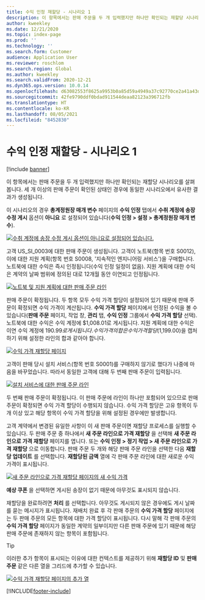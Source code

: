 ```yaml
---
title: 수익 인정 재할당 - 시나리오 1
description: 이 항목에서는 판매 주문을 두 개 입력했지만 하나만 확인되는 재할당 시나리오를 살펴봅니다. 세 개 이상의 판매 주문이 확인된 상태인 경우에 동일한 시나리오에서 유사한 결과가 생성됩니다.
author: kweekley
ms.date: 12/21/2020
ms.topic: index-page
ms.prod: ''
ms.technology: ''
ms.search.form: Customer
audience: Application User
ms.reviewer: roschlom
ms.search.region: Global
ms.author: kweekley
ms.search.validFrom: 2020-12-21
ms.dyn365.ops.version: 10.0.14
ms.openlocfilehash: d63082553f8625a9953b0a85d59a4949a37c92770ce2a41a43d78cf0266f3b85
ms.sourcegitcommit: 42fe9790ddf0bdad911544deaa82123a396712fb
ms.translationtype: HT
ms.contentlocale: ko-KR
ms.lasthandoff: 08/05/2021
ms.locfileid: "8452830"
---
```

# <a name="revenue-recognition-reallocation--scenario-1"></a>수익 인정 재할당 - 시나리오 1

[!include [banner](../includes/banner.md)]

이 항목에서는 판매 주문을 두 개 입력했지만 하나만 확인되는 재할당 시나리오를 살펴봅니다. 세 개 이상의 판매 주문이 확인된 상태인 경우에 동일한 시나리오에서 유사한 결과가 생성됩니다.

이 시나리오의 경우 **총계정원장 매개 변수** 페이지의 **수익 인정** 탭에서 **수취 계정에 송장 수정 게시** 옵션이 **아니요** 로 설정되어 있습니다(**수익 인정 \> 설정 \> 총계정원장 매개 변수**).

[![수취 계정에 송장 수정 게시 옵션이 아니요로 설정되어 있습니다.](./media/06_rev-rec-scenarios.png)](./media/06_rev-rec-scenarios.png)

고객 US\_SI\_0003에 대한 판매 주문이 생성됩니다. 고객이 노트북(항목 번호 S0012), 이에 대한 지원 계획(항목 번호 S0008, '지속적인 엔지니어링 서비스')을 구매합니다. 노트북에 대한 수익은 즉시 인정됩니다(수익 인정 일정이 없음). 지원 계획에 대한 수익은 계약의 날짜 범위에 정의된 대로 12개월 동안 이연되고 인정됩니다.

[![노트북 및 지원 계획에 대한 판매 주문 라인](./media/07_rev-rec-scenarios.png)](./media/07_rev-rec-scenarios.png)

판매 주문이 확정됩니다. 두 항목 모두 수익 가격 할당이 설정되어 있기 때문에 판매 주문이 확정되면 수익 가격이 계산됩니다. **수익 가격 할당** 페이지에서 인정된 수익을 볼 수 있습니다(**판매 주문** 페이지, 작업 창, **관리** 탭, **수익 인정** 그룹에서 **수익 가격 할당** 선택). 노트북에 대한 수익은 수익 계정에 $1,008.01로 게시됩니다. 지원 계획에 대한 수익은 이연 수익 계정에 $190.99로 게시됩니다. 수익 가격의 합은 수익 가격 할당($1,199.00)을 캡처하기 위해 설정한 라인의 합과 같아야 합니다.

[![수익 가격 재할당 페이지](./media/08_rev-rec-scenarios.png)](./media/08_rev-rec-scenarios.png)

고객이 판매 당시 설치 서비스(항목 번호 S0001)를 구매하지 않기로 했다가 나중에 마음을 바꾸었습니다. 따라서 동일한 고객에 대해 두 번째 판매 주문이 입력됩니다.

[![설치 서비스에 대한 판매 주문 라인](./media/09_rev-rec-scenarios.png)](./media/09_rev-rec-scenarios.png)

두 번째 판매 주문이 확정됩니다. 이 판매 주문에 라인이 하나만 포함되어 있으므로 판매 주문이 확정되면 수익 가격 할당이 수행되지 않습니다. 수익 가격 할당은 고유 항목이 두 개 이상 있고 해당 항목이 수익 가격 할당을 위해 설정된 경우에만 발생합니다.

고객 계약에서 변경된 유일한 사항이 이 새 판매 주문이면 재할당 프로세스를 실행할 수 있습니다. 두 판매 주문 중 하나에서 **새 주문 라인으로 가격 재할당** 을 선택해 **새 주문 라인으로 가격 재할당** 페이지를 엽니다. 또는 **수익 인정 \> 정기 작업 \> 새 주문 라인으로 가격 재할당** 으로 이동합니다. 판매 주문 두 개와 해당 판매 주문 라인을 선택한 다음 **재할당 업데이트** 를 선택합니다. **재할당된 금액** 열에 각 판매 주문 라인에 대한 새로운 수익 가격이 표시됩니다.

[![새 주문 라인으로 가격 재할당 페이지의 새 수익 가격](./media/10_rev-rec-scenarios.png)](./media/10_rev-rec-scenarios.png)

**예상 쿠폰** 을 선택하면 게시된 송장이 없기 때문에 아무것도 표시되지 않습니다.

재할당을 완료하려면 **처리** 를 선택합니다. 아무것도 게시되지 않은 경우에도 게시 날짜를 묻는 메시지가 표시됩니다. 재배치 완료 후 각 판매 주문의 **수익 가격 할당** 페이지에는 두 판매 주문의 모든 항목에 대한 가격 할당이 표시됩니다. 다시 말해 각 판매 주문의 **수익 가격 할당** 페이지가 동일한 계약의 일부이지만 다른 판매 주문에 있기 때문에 해당 판매 주문에 존재하지 않는 항목이 포함됩니다.

> [!TIP]
> 이러한 추가 항목이 표시되는 이유에 대한 컨텍스트를 제공하기 위해 **재할당 ID** 및 **판매 주문** 같은 다른 열을 그리드에 추가할 수 있습니다.
> 
> [![수익 가격 재할당 페이지의 추가 열](./media/11_rev-rec-scenarios.png)](./media/11_rev-rec-scenarios.png)


[!INCLUDE[footer-include](../../includes/footer-banner.md)]